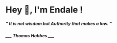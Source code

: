 <h1 title="head"> Hey 👋, I'm Endale !</h1>

**<h5><i>" It is not wisdom but Authority that makes a law. "</i></h5>**

*<b>___ Thomas Hobbes ___</b>*
